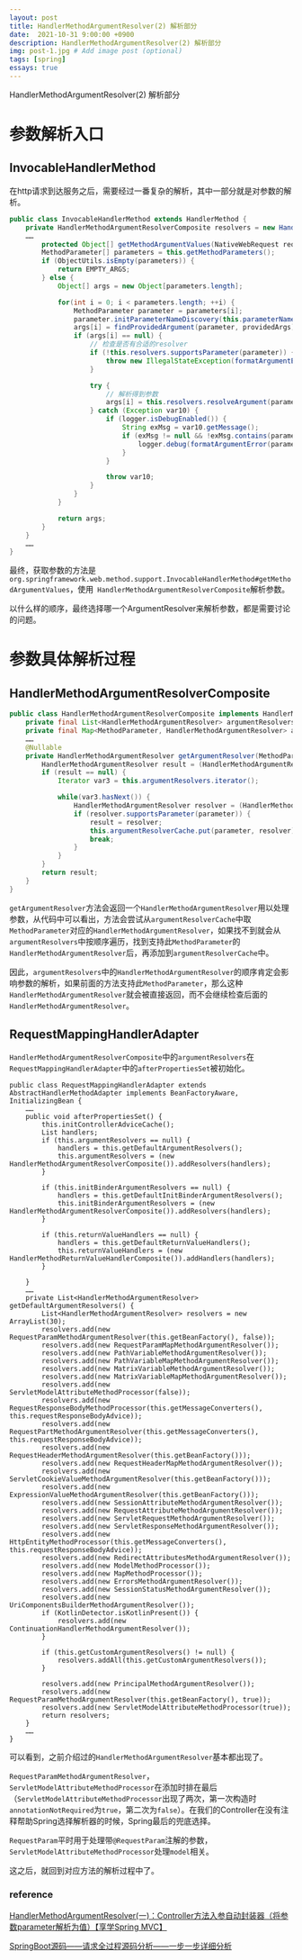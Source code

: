```yaml
---
layout: post
title: HandlerMethodArgumentResolver(2) 解析部分
date:  2021-10-31 9:00:00 +0900
description: HandlerMethodArgumentResolver(2) 解析部分
img: post-1.jpg # Add image post (optional)
tags: [spring]
essays: true  
---
```

HandlerMethodArgumentResolver(2) 解析部分

# 参数解析入口

## InvocableHandlerMethod

在http请求到达服务之后，需要经过一番复杂的解析，其中一部分就是对参数的解析。

```java
public class InvocableHandlerMethod extends HandlerMethod {
    private HandlerMethodArgumentResolverComposite resolvers = new HandlerMethodArgumentResolverComposite();    
    ……
        protected Object[] getMethodArgumentValues(NativeWebRequest request, @Nullable ModelAndViewContainer mavContainer, Object... providedArgs) throws Exception {
        MethodParameter[] parameters = this.getMethodParameters();
        if (ObjectUtils.isEmpty(parameters)) {
            return EMPTY_ARGS;
        } else {
            Object[] args = new Object[parameters.length];

            for(int i = 0; i < parameters.length; ++i) {
                MethodParameter parameter = parameters[i];
                parameter.initParameterNameDiscovery(this.parameterNameDiscoverer);
                args[i] = findProvidedArgument(parameter, providedArgs);
                if (args[i] == null) {
                    // 检查是否有合适的resolver
                    if (!this.resolvers.supportsParameter(parameter)) {
                        throw new IllegalStateException(formatArgumentError(parameter, "No suitable resolver"));
                    }

                    try {
                        // 解析得到参数
                        args[i] = this.resolvers.resolveArgument(parameter, mavContainer, request, this.dataBinderFactory);
                    } catch (Exception var10) {
                        if (logger.isDebugEnabled()) {
                            String exMsg = var10.getMessage();
                            if (exMsg != null && !exMsg.contains(parameter.getExecutable().toGenericString())) {
                                logger.debug(formatArgumentError(parameter, exMsg));
                            }
                        }

                        throw var10;
                    }
                }
            }

            return args;
        }
    }
    ……
}
```

最终，获取参数的方法是`org.springframework.web.method.support.InvocableHandlerMethod#getMethodArgumentValues`，使用` HandlerMethodArgumentResolverComposite`解析参数。

以什么样的顺序，最终选择哪一个ArgumentResolver来解析参数，都是需要讨论的问题。

# 参数具体解析过程

## HandlerMethodArgumentResolverComposite

```java
public class HandlerMethodArgumentResolverComposite implements HandlerMethodArgumentResolver { 
    private final List<HandlerMethodArgumentResolver> argumentResolvers = new ArrayList();
    private final Map<MethodParameter, HandlerMethodArgumentResolver> argumentResolverCache = new ConcurrentHashMap(256);
    ……
	@Nullable
    private HandlerMethodArgumentResolver getArgumentResolver(MethodParameter parameter) {
        HandlerMethodArgumentResolver result = (HandlerMethodArgumentResolver)this.argumentResolverCache.get(parameter);
        if (result == null) {
            Iterator var3 = this.argumentResolvers.iterator();

            while(var3.hasNext()) {
                HandlerMethodArgumentResolver resolver = (HandlerMethodArgumentResolver)var3.next();
                if (resolver.supportsParameter(parameter)) {
                    result = resolver;
                    this.argumentResolverCache.put(parameter, resolver);
                    break;
                }
            }
        }
        return result;
    }
}
```

`getArgumentResolver`方法会返回一个`HandlerMethodArgumentResolver`用以处理参数，从代码中可以看出，方法会尝试从`argumentResolverCache`中取`MethodParameter`对应的`HandlerMethodArgumentResolver`，如果找不到就会从`argumentResolvers`中按顺序遍历，找到支持此`MethodParameter`的`HandlerMethodArgumentResolver`后，再添加到`argumentResolverCache`中。

因此，`argumentResolvers`中的`HandlerMethodArgumentResolver`的顺序肯定会影响参数的解析，如果前面的方法支持此`MethodParameter`，那么这种`HandlerMethodArgumentResolver`就会被直接返回，而不会继续检查后面的`HandlerMethodArgumentResolver`。

## RequestMappingHandlerAdapter

`HandlerMethodArgumentResolverComposite`中的`argumentResolvers`在`RequestMappingHandlerAdapter`中的`afterPropertiesSet`被初始化。

```
public class RequestMappingHandlerAdapter extends AbstractHandlerMethodAdapter implements BeanFactoryAware, InitializingBean {
	……
	public void afterPropertiesSet() {
        this.initControllerAdviceCache();
        List handlers;
        if (this.argumentResolvers == null) {
            handlers = this.getDefaultArgumentResolvers();
            this.argumentResolvers = (new HandlerMethodArgumentResolverComposite()).addResolvers(handlers);
        }

        if (this.initBinderArgumentResolvers == null) {
            handlers = this.getDefaultInitBinderArgumentResolvers();
            this.initBinderArgumentResolvers = (new HandlerMethodArgumentResolverComposite()).addResolvers(handlers);
        }

        if (this.returnValueHandlers == null) {
            handlers = this.getDefaultReturnValueHandlers();
            this.returnValueHandlers = (new HandlerMethodReturnValueHandlerComposite()).addHandlers(handlers);
        }

    }
	……
	private List<HandlerMethodArgumentResolver> getDefaultArgumentResolvers() {
        List<HandlerMethodArgumentResolver> resolvers = new ArrayList(30);
        resolvers.add(new RequestParamMethodArgumentResolver(this.getBeanFactory(), false));
        resolvers.add(new RequestParamMapMethodArgumentResolver());
        resolvers.add(new PathVariableMethodArgumentResolver());
        resolvers.add(new PathVariableMapMethodArgumentResolver());
        resolvers.add(new MatrixVariableMethodArgumentResolver());
        resolvers.add(new MatrixVariableMapMethodArgumentResolver());
        resolvers.add(new ServletModelAttributeMethodProcessor(false));
        resolvers.add(new RequestResponseBodyMethodProcessor(this.getMessageConverters(), this.requestResponseBodyAdvice));
        resolvers.add(new RequestPartMethodArgumentResolver(this.getMessageConverters(), this.requestResponseBodyAdvice));
        resolvers.add(new RequestHeaderMethodArgumentResolver(this.getBeanFactory()));
        resolvers.add(new RequestHeaderMapMethodArgumentResolver());
        resolvers.add(new ServletCookieValueMethodArgumentResolver(this.getBeanFactory()));
        resolvers.add(new ExpressionValueMethodArgumentResolver(this.getBeanFactory()));
        resolvers.add(new SessionAttributeMethodArgumentResolver());
        resolvers.add(new RequestAttributeMethodArgumentResolver());
        resolvers.add(new ServletRequestMethodArgumentResolver());
        resolvers.add(new ServletResponseMethodArgumentResolver());
        resolvers.add(new HttpEntityMethodProcessor(this.getMessageConverters(), this.requestResponseBodyAdvice));
        resolvers.add(new RedirectAttributesMethodArgumentResolver());
        resolvers.add(new ModelMethodProcessor());
        resolvers.add(new MapMethodProcessor());
        resolvers.add(new ErrorsMethodArgumentResolver());
        resolvers.add(new SessionStatusMethodArgumentResolver());
        resolvers.add(new UriComponentsBuilderMethodArgumentResolver());
        if (KotlinDetector.isKotlinPresent()) {
            resolvers.add(new ContinuationHandlerMethodArgumentResolver());
        }

        if (this.getCustomArgumentResolvers() != null) {
            resolvers.addAll(this.getCustomArgumentResolvers());
        }

        resolvers.add(new PrincipalMethodArgumentResolver());
        resolvers.add(new RequestParamMethodArgumentResolver(this.getBeanFactory(), true));
        resolvers.add(new ServletModelAttributeMethodProcessor(true));
        return resolvers;
    }
    ……
}
```

可以看到，之前介绍过的`HandlerMethodArgumentResolver`基本都出现了。

`RequestParamMethodArgumentResolver`，`ServletModelAttributeMethodProcessor`在添加时排在最后（`ServletModelAttributeMethodProcessor`出现了两次，第一次构造时`annotationNotRequired`为`true`，第二次为`false`）。在我们的Controller在没有注释帮助Spring选择解析器的时候，Spring最后的兜底选择。

`RequestParam`平时用于处理带`@RequestParam`注解的参数，`ServletModelAttributeMethodProcessor`处理`model`相关。

这之后，就回到对应方法的解析过程中了。

### reference

[HandlerMethodArgumentResolver(一)：Controller方法入参自动封装器（将参数parameter解析为值）【享学Spring MVC】](https://blog.csdn.net/f641385712/article/details/98989698)

[SpringBoot源码——请求全过程源码分析——一步一步详细分析](https://blog.csdn.net/u013541707/article/details/108886764)
